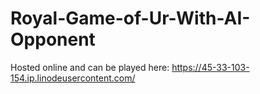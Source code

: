 # Royal-Game-of-Ur-With-AI-Opponent

Hosted online and can be played here: https://45-33-103-154.ip.linodeusercontent.com/
